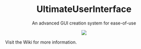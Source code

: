 <div align="center">
  <h1>UltimateUserInterface</h1>
  <p>An advanced GUI creation system for ease-of-use</p>
  
[![](https://jitpack.io/v/IIStarZ4/UltimateUserInterface.svg)](https://jitpack.io/#IIStarZ4/UltimateUserInterface)
</div>

<p>Visit the Wiki for more information.</p>
